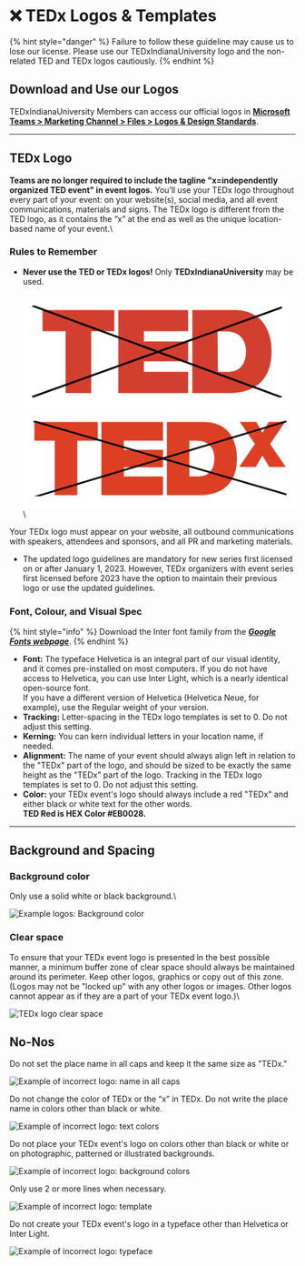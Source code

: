 # ❌ TEDx Logos & Templates

{% hint style="danger" %}
Failure to follow these guideline may cause us to lose our license. Please use our TEDxIndianaUniversity logo and the non-related TED and TEDx logos cautiously.
{% endhint %}

## Download and Use our Logos

TEDxIndianaUniversity Members can access our official logos in [**Microsoft Teams > Marketing Channel > Files > Logos & Design Standards**](https://indiana.sharepoint.com/:f:/r/sites/O365-TEDxI/Shared%20Documents/Marketing/Logos%20%26%20Design%20Standards?csf=1\&web=1\&e=Lw5SPr).

***

## TEDx Logo

**Teams are no longer required to include the tagline "x=independently organized TED event" in event logos.** You’ll use your TEDx logo throughout every part of your event: on your website(s), social media, and all event communications, materials and signs. The TEDx logo is different from the TED logo, as it contains the “x” at the end as well as the unique location-based name of your event.\


### **Rules to Remember**

* **Never use the TED or TEDx logos!** Only **TEDxIndianaUniversity** may be used.\
  \
  ![](<../../.gitbook/assets/image (3) (1).png>)\
  ![](<../../.gitbook/assets/image (5).png>)\


Your TEDx logo must appear on your website, all outbound communications with speakers, attendees and sponsors, and all PR and marketing materials.

* The updated logo guidelines are mandatory for new series first licensed on or after January 1, 2023. However, TEDx organizers with event series first licensed before 2023 have the option to maintain their previous logo or use the updated guidelines.

### Font, Colour, and Visual Spec

{% hint style="info" %}
Download the Inter font family from the [_**Google Fonts webpage**_](https://fonts.google.com/specimen/Inter?query=inter).
{% endhint %}

* **Font:** The typeface Helvetica is an integral part of our visual identity, and it comes pre-installed on most computers. If you do not have access to Helvetica, you can use Inter Light, which is a nearly identical open-source font.\
  If you have a different version of Helvetica (Helvetica Neue, for example), use the Regular weight of your version.
* **Tracking:** Letter-spacing in the TEDx logo templates is set to 0. Do not adjust this setting.
* **Kerning:** You can kern individual letters in your location name, if needed.
* **Alignment:** The name of your event should always align left in relation to the "TEDx" part of the logo, and should be sized to be exactly the same height as the "TEDx" part of the logo. Tracking in the TEDx logo templates is set to 0. Do not adjust this setting.
* **Color:** your TEDx event's logo should always include a red "TEDx" and either black or white text for the other words.\
  **TED Red is HEX Color #EB0028.**

***

## Background and Spacing

### Background color <a href="#h3--background-color" id="h3--background-color"></a>

Only use a solid white or black background.\


![Example logos: Background color](https://pi.tedcdn.com/r/pb-assets.tedcdn.com/system/baubles/files/000/009/912/original/bw_backgrounds.png?u%5Br%5D=2\&u%5Bs%5D=0.5\&u%5Ba%5D=0.8\&u%5Bt%5D=0.03\&quality=82\&w=1400)

### Clear space <a href="#h3--clear-space" id="h3--clear-space"></a>

To ensure that your TEDx event logo is presented in the best possible manner, a minimum buffer zone of clear space should always be maintained around its perimeter. Keep other logos, graphics or copy out of this zone. (Logos may not be "locked up" with any other logos or images. Other logos cannot appear as if they are a part of your TEDx event logo.)\


![TEDx logo clear space](https://pi.tedcdn.com/r/pb-assets.tedcdn.com/system/baubles/files/000/009/911/original/clearspace.png?u%5Br%5D=2\&u%5Bs%5D=0.5\&u%5Ba%5D=0.8\&u%5Bt%5D=0.03\&quality=82\&w=1400)



## No-Nos

Do not set the place name in all caps and keep it the same size as "TEDx."

![Example of incorrect logo: name in all caps](https://pi.tedcdn.com/r/pb-assets.tedcdn.com/system/baubles/files/000/009/906/original/dontdo_caps.jpg?u%5Br%5D=2\&u%5Bs%5D=0.5\&u%5Ba%5D=0.8\&u%5Bt%5D=0.03\&quality=82\&w=1400)



Do not change the color of TEDx or the “x” in TEDx. Do not write the place name in colors other than black or white.

![Example of incorrect logo: text colors](https://pi.tedcdn.com/r/pb-assets.tedcdn.com/system/baubles/files/000/009/907/original/dontdo_textcolor.jpg?u%5Br%5D=2\&u%5Bs%5D=0.5\&u%5Ba%5D=0.8\&u%5Bt%5D=0.03\&quality=82\&w=1400)



Do not place your TEDx event's logo on colors other than black or white or on photographic, patterned or illustrated backgrounds.

![Example of incorrect logo: background colors](https://pi.tedcdn.com/r/pb-assets.tedcdn.com/system/baubles/files/000/009/908/original/dontdo_background.jpg?u%5Br%5D=2\&u%5Bs%5D=0.5\&u%5Ba%5D=0.8\&u%5Bt%5D=0.03\&quality=82\&w=1400)



Only use 2 or more lines when necessary.

![Example of incorrect logo: template](https://pi.tedcdn.com/r/pb-assets.tedcdn.com/system/baubles/files/000/009/909/original/dontdo_lines.jpg?u%5Br%5D=2\&u%5Bs%5D=0.5\&u%5Ba%5D=0.8\&u%5Bt%5D=0.03\&quality=82\&w=1400)



Do not create your TEDx event's logo in a typeface other than Helvetica or Inter Light.

![Example of incorrect logo: typeface](https://pi.tedcdn.com/r/pb-assets.tedcdn.com/system/baubles/files/000/009/910/original/dontdo_font.jpg?u%5Br%5D=2\&u%5Bs%5D=0.5\&u%5Ba%5D=0.8\&u%5Bt%5D=0.03\&quality=82\&w=1400)


